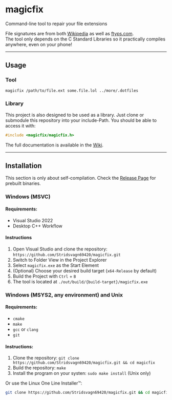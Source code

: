# magicfix
Command-line tool to repair your file extensions

File signatures are from both [Wikipedia](https://en.wikipedia.org/wiki/List_of_file_signatures) as well as [ftyps.com](https://www.ftyps.com/).  
The tool only depends on the C Standard Libraries so it practically compiles anywhere, even on your phone!

<hr>

## Usage
### Tool
```bash
magicfix /path/to/file.ext some.file.lol ../more/.dotfiles
```

### Library
This project is also designed to be used as a library. Just clone or submodule this repository into your include-Path. You should be able to access it with:
```c
#include <magicfix/magicfix.h>
```
The full documentation is available in the [Wiki](https://github.com/Stridsvagn69420/magicfix/wiki/libmagicfix).

<hr>

## Installation
This section is only about self-compilation. Check the [Release Page](https://github.com/Stridsvagn69420/magicfix/releases) for prebuilt binaries.

### Windows (MSVC)
#### Requirements:
- Visual Studio 2022
- Desktop C++ Workflow

#### Instructions
1. Open Visual Studio and clone the repository: `https://github.com/Stridsvagn69420/magicfix.git`
2. Switch to Folder View in the Project Explorer
3. Select `magicfix.exe` as the Start Element
4. (Optional) Choose your desired build target (`x64-Release` by default)
5. Build the Project with `Ctrl` + `B`
6. The tool is located at `./out/build/{build-target}/magicfix.exe`

### Windows (MSYS2, any environment) and Unix
#### Requirements:
- `cmake`
- `make`
- `gcc` or `clang`
- `git`

#### Instructions:
1. Clone the repository: `git clone https://github.com/Stridsvagn69420/magicfix.git && cd magicfix`
2. Build the repository: `make`
3. Install the program on your systen: `sudo make install` (Unix only)

Or use the Linux One Line Installer™️:
```bash
git clone https://github.com/Stridsvagn69420/magicfix.git && cd magicfix && make && sudo make install && make clean && cd .. && rm -rf magicfix
```
